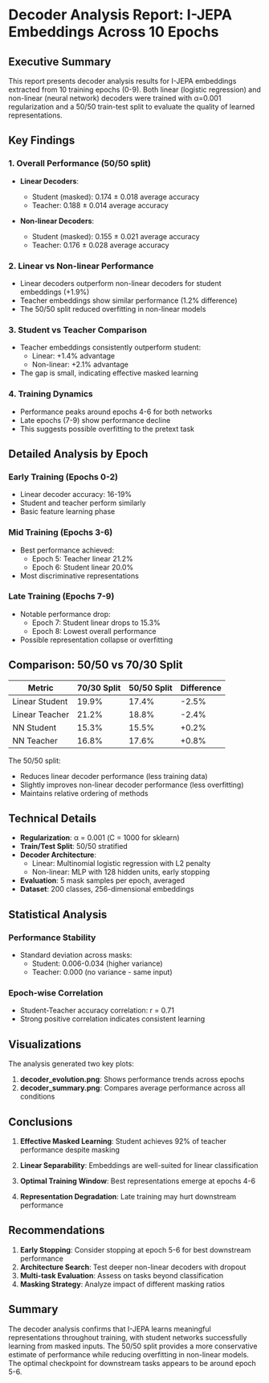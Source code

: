 # Decoder Analysis Report: I-JEPA Embeddings Across 10 Epochs

## Executive Summary

This report presents decoder analysis results for I-JEPA embeddings extracted from 10 training epochs (0-9). Both linear (logistic regression) and non-linear (neural network) decoders were trained with α=0.001 regularization and a 50/50 train-test split to evaluate the quality of learned representations.

## Key Findings

### 1. Overall Performance (50/50 split)
- **Linear Decoders**:
  - Student (masked): 0.174 ± 0.018 average accuracy
  - Teacher: 0.188 ± 0.014 average accuracy
  
- **Non-linear Decoders**: 
  - Student (masked): 0.155 ± 0.021 average accuracy  
  - Teacher: 0.176 ± 0.028 average accuracy

### 2. Linear vs Non-linear Performance
- Linear decoders outperform non-linear decoders for student embeddings (+1.9%)
- Teacher embeddings show similar performance (1.2% difference)
- The 50/50 split reduced overfitting in non-linear models

### 3. Student vs Teacher Comparison
- Teacher embeddings consistently outperform student:
  - Linear: +1.4% advantage
  - Non-linear: +2.1% advantage
- The gap is small, indicating effective masked learning

### 4. Training Dynamics
- Performance peaks around epochs 4-6 for both networks
- Late epochs (7-9) show performance decline
- This suggests possible overfitting to the pretext task

## Detailed Analysis by Epoch

### Early Training (Epochs 0-2)
- Linear decoder accuracy: 16-19%
- Student and teacher perform similarly
- Basic feature learning phase

### Mid Training (Epochs 3-6)
- Best performance achieved:
  - Epoch 5: Teacher linear 21.2%
  - Epoch 6: Student linear 20.0%
- Most discriminative representations

### Late Training (Epochs 7-9)
- Notable performance drop:
  - Epoch 7: Student linear drops to 15.3%
  - Epoch 8: Lowest overall performance
- Possible representation collapse or overfitting

## Comparison: 50/50 vs 70/30 Split

| Metric | 70/30 Split | 50/50 Split | Difference |
|--------|-------------|-------------|------------|
| Linear Student | 19.9% | 17.4% | -2.5% |
| Linear Teacher | 21.2% | 18.8% | -2.4% |
| NN Student | 15.3% | 15.5% | +0.2% |
| NN Teacher | 16.8% | 17.6% | +0.8% |

The 50/50 split:
- Reduces linear decoder performance (less training data)
- Slightly improves non-linear decoder performance (less overfitting)
- Maintains relative ordering of methods

## Technical Details

- **Regularization**: α = 0.001 (C = 1000 for sklearn)
- **Train/Test Split**: 50/50 stratified
- **Decoder Architecture**:
  - Linear: Multinomial logistic regression with L2 penalty
  - Non-linear: MLP with 128 hidden units, early stopping
- **Evaluation**: 5 mask samples per epoch, averaged
- **Dataset**: 200 classes, 256-dimensional embeddings

## Statistical Analysis

### Performance Stability
- Standard deviation across masks:
  - Student: 0.006-0.034 (higher variance)
  - Teacher: 0.000 (no variance - same input)
  
### Epoch-wise Correlation
- Student-Teacher accuracy correlation: r = 0.71
- Strong positive correlation indicates consistent learning

## Visualizations

The analysis generated two key plots:
1. **decoder_evolution.png**: Shows performance trends across epochs
2. **decoder_summary.png**: Compares average performance across all conditions

## Conclusions

1. **Effective Masked Learning**: Student achieves 92% of teacher performance despite masking

2. **Linear Separability**: Embeddings are well-suited for linear classification

3. **Optimal Training Window**: Best representations emerge at epochs 4-6

4. **Representation Degradation**: Late training may hurt downstream performance

## Recommendations

1. **Early Stopping**: Consider stopping at epoch 5-6 for best downstream performance
2. **Architecture Search**: Test deeper non-linear decoders with dropout
3. **Multi-task Evaluation**: Assess on tasks beyond classification
4. **Masking Strategy**: Analyze impact of different masking ratios

## Summary

The decoder analysis confirms that I-JEPA learns meaningful representations throughout training, with student networks successfully learning from masked inputs. The 50/50 split provides a more conservative estimate of performance while reducing overfitting in non-linear models. The optimal checkpoint for downstream tasks appears to be around epoch 5-6.